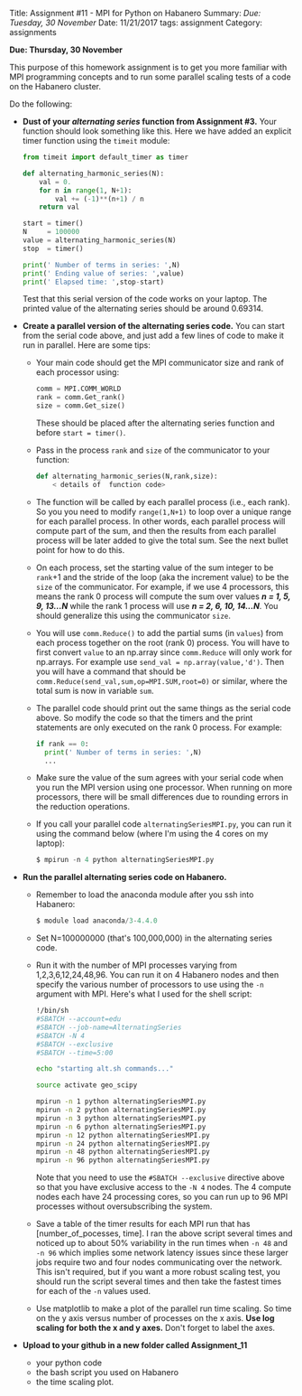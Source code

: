 Title: Assignment #11 - MPI for Python on Habanero
Summary: *Due: Tuesday, 30 November*
Date: 11/21/2017
tags: assignment
Category: assignments

**Due: Thursday, 30 November**

This purpose of this homework assignment is to get you more familiar with  MPI programming concepts and to run some parallel scaling tests of a code on the Habanero cluster.

Do the following:

-  **Dust of your *alternating series* function from Assignment #3.** Your function should look something like this. Here we have added an explicit timer function using the `timeit`  module:
    ~~~python
    from timeit import default_timer as timer

    def alternating_harmonic_series(N):
        val = 0.
        for n in range(1, N+1):
            val += (-1)**(n+1) / n
        return val

    start = timer()
    N     = 100000
    value = alternating_harmonic_series(N)
    stop  = timer()

    print(' Number of terms in series: ',N)
    print(' Ending value of series: ',value)
    print(' Elapsed time: ',stop-start)

    ~~~

    Test that this serial version of the code works on your laptop. The printed value of the alternating series should be around 0.69314.

- **Create a parallel version of the alternating series code.**
You can start from the serial code above, and just add a few lines of code to make it run in parallel. Here are some tips:

  - Your main code should get the MPI communicator size and rank of each processor using:

    ~~~python
    comm = MPI.COMM_WORLD
    rank = comm.Get_rank()
    size = comm.Get_size()
    ~~~

    These should be placed after the alternating series function and before `start = timer()`.

  - Pass in the process `rank` and `size` of the communicator to your function:
    ~~~python
    def alternating_harmonic_series(N,rank,size):
        < details of  function code>
    ~~~

  - The function will be called by each parallel process (i.e., each rank). So you you need to modify  `range(1,N+1)`   to loop over a unique range for each parallel process. In other words, each parallel process will compute part of the sum, and then the results from each parallel process will be later added to give the total sum. See the next bullet point for how to do this.

  -  On each process, set the starting value of the sum integer to be  `rank`+1 and the stride of the loop (aka the increment value) to be the `size` of the communicator. For example, if we use 4 processors, this means   the rank 0 process will compute the sum over values ***n = 1, 5, 9, 13...N*** while the rank 1 process will use  ***n = 2, 6, 10, 14...N***. You  should generalize this using the communicator `size`.

  - You will use `comm.Reduce()` to add the partial sums (in `values`) from each process together on  the root (rank 0) process.  You will have to first convert `value` to an np.array since `comm.Reduce` will only work for np.arrays. For example use  `send_val = np.array(value,'d')`.   Then you will have a command that should be
  `comm.Reduce(send_val,sum,op=MPI.SUM,root=0)` or similar, where the total sum is now in variable `sum`.

  - The parallel code should print out the same things as the serial code above. So modify the  code so that the timers and the print statements are only executed on the rank 0 process.  For example:
      ~~~python
      if rank == 0:
        print(' Number of terms in series: ',N)
        ...
      ~~~~
  -  Make sure the value of the sum agrees with your serial code when you run the MPI version using one processor.  When running on more processors, there will be small differences due to rounding errors in the reduction operations.

  - If you call your parallel code `alternatingSeriesMPI.py`, you can run it using the command below (where I'm using the 4 cores on my laptop):
    ~~~python
    $ mpirun -n 4 python alternatingSeriesMPI.py
    ~~~~

- **Run the parallel alternating series code on Habanero.**
  - Remember to load the anaconda module after you ssh into Habanero:
    ~~~python
    $ module load anaconda/3-4.4.0
    ~~~~    

  - Set N=100000000 (that's 100,000,000) in the alternating series code.
  - Run it with the number of MPI processes varying from 1,2,3,6,12,24,48,96.  You can run it on 4 Habanero nodes and then specify the various number of processors to use using the `-n` argument with MPI. Here's what I used for the shell script:
    ~~~bash
    !/bin/sh
    #SBATCH --account=edu      
    #SBATCH --job-name=AlternatingSeries    
    #SBATCH -N 4
    #SBATCH --exclusive
    #SBATCH --time=5:00   

    echo "starting alt.sh commands..."

    source activate geo_scipy

    mpirun -n 1 python alternatingSeriesMPI.py
    mpirun -n 2 python alternatingSeriesMPI.py
    mpirun -n 3 python alternatingSeriesMPI.py
    mpirun -n 6 python alternatingSeriesMPI.py
    mpirun -n 12 python alternatingSeriesMPI.py
    mpirun -n 24 python alternatingSeriesMPI.py
    mpirun -n 48 python alternatingSeriesMPI.py
    mpirun -n 96 python alternatingSeriesMPI.py
    ~~~

    Note that you need to use the `#SBATCH --exclusive` directive above so that you have exclusive access to the `-N 4` nodes. The  4 compute nodes each have 24 processing cores, so you can run up to 96 MPI processes without oversubscribing the system.

  - Save a table of the timer results for each MPI run that has [number_of_pocesses, time]. I ran the above script several times and noticed up to about 50% variability in the run times when `-n 48` and `-n 96` which implies some network latency issues since these larger jobs require two and four nodes communicating over the network. This isn't required, but if you want a more robust scaling test, you should run the script several times and then take the fastest times for each of the `-n` values used.

  - Use matplotlib to make a plot of the parallel run time scaling. So time on the y axis versus number of processes on the x axis. **Use log scaling for both the x and y axes.** Don't forget to label the axes.  


- **Upload to your github in a new folder called Assignment_11**
  - your python code
  - the bash script you used on Habanero
  - the time scaling plot.
